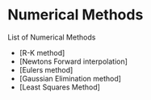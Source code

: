 # Numerical Methods

List of Numerical Methods 
- [R-K method]
- [Newtons Forward interpolation]
- [Eulers method]
- [Gaussian Elimination method]
- [Least Squares Method]
